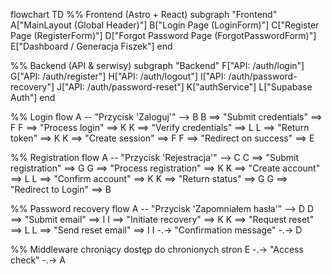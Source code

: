 
flowchart TD
  %% Frontend (Astro + React)
  subgraph "Frontend"
    A["MainLayout (Global Header)"]
    B["Login Page (LoginForm)"]
    C["Register Page (RegisterForm)"]
    D["Forgot Password Page (ForgotPasswordForm)"]
    E["Dashboard / Generacja Fiszek"]
  end

  %% Backend (API & serwisy)
  subgraph "Backend"
    F["API: /auth/login"]
    G["API: /auth/register"]
    H["API: /auth/logout"]
    I["API: /auth/password-recovery"]
    J["API: /auth/password-reset"]
    K["authService"]
    L["Supabase Auth"]
  end

  %% Login flow
  A -- "Przycisk 'Zaloguj'" --> B
  B ==> "Submit credentials" ==> F
  F ==> "Process login" ==> K
  K ==> "Verify credentials" ==> L
  L ==> "Return token" ==> K
  K ==> "Create session" ==> F
  F ==> "Redirect on success" ==> E

  %% Registration flow
  A -- "Przycisk 'Rejestracja'" --> C
  C ==> "Submit registration" ==> G
  G ==> "Process registration" ==> K
  K ==> "Create account" ==> L
  L ==> "Confirm account" ==> K
  K ==> "Return status" ==> G
  G ==> "Redirect to Login" ==> B

  %% Password recovery flow
  A -- "Przycisk 'Zapomniałem hasła'" --> D
  D ==> "Submit email" ==> I
  I ==> "Initiate recovery" ==> K
  K ==> "Request reset" ==> L
  L ==> "Send reset email" ==> I
  I -.-> "Confirmation message" -.-> D

  %% Middleware chroniący dostęp do chronionych stron
  E -.-> "Access check" -.-> A